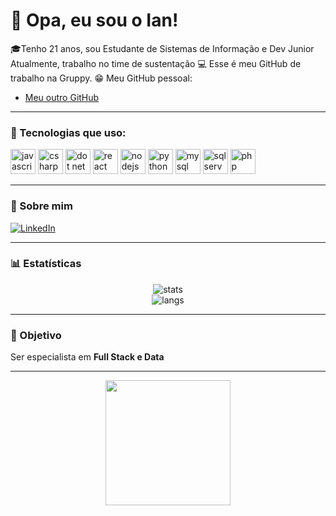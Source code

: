 # 👋 Opa, eu sou o Ian!
🎓Tenho 21 anos, sou
Estudante de Sistemas de Informação e Dev Junior <br>
Atualmente, trabalho no time de sustentação
💻 Esse é meu GitHub de trabalho na Gruppy.
😁 Meu GitHub pessoal:
- [Meu outro GitHub](https://github.com/i4nzz)

---

### 🚀 Tecnologias que uso:
<p align="left">
  <!-- JavaScript -->
  <img src="https://cdn.jsdelivr.net/gh/devicons/devicon/icons/javascript/javascript-original.svg" alt="javascript" width="40" height="40"/>
  <!-- C# -->
  <img src = "https://cdn.jsdelivr.net/gh/devicons/devicon/icons/csharp/csharp-original.svg" alt="csharp" width="40" height="40"/>
  <!-- Dot net -->
  <img src = "https://cdn.jsdelivr.net/gh/devicons/devicon/icons/dot-net/dot-net-original.svg" alt="dot net" width="40" height="40"/>
  <!-- React -->
  <img src="https://cdn.jsdelivr.net/gh/devicons/devicon/icons/react/react-original.svg" alt="react" width="40" height="40"/>
  <!-- Node.js -->
  <img src="https://cdn.jsdelivr.net/gh/devicons/devicon/icons/nodejs/nodejs-original.svg" alt="nodejs" width="40" height="40"/>
  <!-- Python -->
  <img src="https://cdn.jsdelivr.net/gh/devicons/devicon/icons/python/python-original.svg" alt="python" width="40" height="40"/>
  <!-- MySQL -->
  <img src="https://cdn.jsdelivr.net/gh/devicons/devicon/icons/mysql/mysql-original.svg" alt="mysql" width="40" height="40"/>
  <!-- SQL Server (alternativa) -->
  <img src="https://img.icons8.com/color/48/microsoft-sql-server.png" alt="sqlserver" width="40" height="40"/>
  <!-- PHP -->
  <img src="https://cdn.jsdelivr.net/gh/devicons/devicon/icons/php/php-original.svg" alt="php" width="40" height="40"/>
</p>

---

### 👤 Sobre mim
[![LinkedIn](https://img.shields.io/badge/-LinkedIn-blue?logo=linkedin&style=flat)](https://www.linkedin.com/in/ian-rodrigues-bitencourt/)

---

### 📊 Estatísticas
<p align="center">
  <img src="https://github-readme-stats.vercel.app/api?username=i4nzz&show_icons=true&theme=tokyonight" alt="stats"/>
  <br>
  <img src="https://github-readme-stats.vercel.app/api/top-langs/?username=i4nzz&layout=compact&theme=tokyonight" alt="langs"/>
</p>

---

### 🎯 Objetivo
Ser especialista em **Full Stack e Data**  

---

<p align="center">
  <img src="https://i.pinimg.com/originals/20/16/3c/20163c0028d430df6756e61f9fa146f0.gif" width="200"/>
</p>
